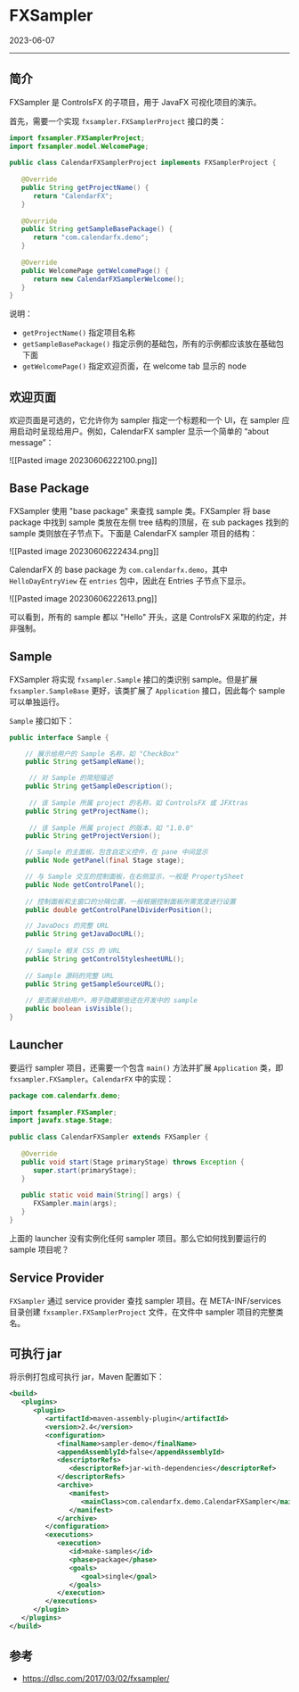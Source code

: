 # FXSampler

2023-06-07
****
## 简介

FXSampler 是 ControlsFX 的子项目，用于 JavaFX 可视化项目的演示。

首先，需要一个实现 `fxsampler.FXSamplerProject` 接口的类：

```java
import fxsampler.FXSamplerProject;
import fxsampler.model.WelcomePage;
 
public class CalendarFXSamplerProject implements FXSamplerProject {
 
   @Override
   public String getProjectName() {
      return "CalendarFX";
   }
 
   @Override
   public String getSampleBasePackage() {
      return "com.calendarfx.demo";
   }
 
   @Override
   public WelcomePage getWelcomePage() {
      return new CalendarFXSamplerWelcome();
   }
}
```

说明：

- `getProjectName()` 指定项目名称
- `getSampleBasePackage()` 指定示例的基础包，所有的示例都应该放在基础包下面
- `getWelcomePage()` 指定欢迎页面，在 welcome tab 显示的 node

## 欢迎页面

欢迎页面是可选的，它允许你为 sampler 指定一个标题和一个 UI，在 sampler 应用启动时呈现给用户。例如，CalendarFX sampler 显示一个简单的 “about message”：

![[Pasted image 20230606222100.png]]

## Base Package

FXSampler 使用 "base package" 来查找 sample 类。FXSampler 将 base package 中找到 sample 类放在左侧 tree 结构的顶层，在 sub packages 找到的 sample 类则放在子节点下。下面是 CalendarFX sampler 项目的结构：

![[Pasted image 20230606222434.png]]

CalendarFX 的 base package 为 `com.calendarfx.demo`，其中 `HelloDayEntryView` 在 `entries` 包中，因此在 Entries 子节点下显示。

![[Pasted image 20230606222613.png]]

可以看到，所有的 sample 都以 "Hello" 开头，这是 ControlsFX 采取的约定，并非强制。

## Sample

FXSampler 将实现 `fxsampler.Sample` 接口的类识别 sample。但是扩展 `fxsampler.SampleBase` 更好，该类扩展了 `Application` 接口，因此每个 sample 可以单独运行。

`Sample` 接口如下：

```java
public interface Sample {

    // 展示给用户的 Sample 名称，如 "CheckBox"
    public String getSampleName();

     // 对 Sample 的简短描述
    public String getSampleDescription();
    
     // 该 Sample 所属 project 的名称，如 ControlsFX 或 JFXtras
    public String getProjectName();
    
     // 该 Sample 所属 project 的版本，如 "1.0.0"
    public String getProjectVersion();

    // Sample 的主面板，包含自定义控件，在 pane 中间显示
    public Node getPanel(final Stage stage);

    // 与 Sample 交互的控制面板，在右侧显示，一般是 PropertySheet
    public Node getControlPanel();
    
    // 控制面板和主窗口的分隔位置，一般根据控制面板所需宽度进行设置
    public double getControlPanelDividerPosition();

    // JavaDocs 的完整 URL
    public String getJavaDocURL();
    
    // Sample 相关 CSS 的 URL
    public String getControlStylesheetURL();
    
    // Sample 源码的完整 URL
    public String getSampleSourceURL();
    
    // 是否展示给用户，用于隐藏那些还在开发中的 sample
    public boolean isVisible();
}
```

## Launcher

要运行 sampler 项目，还需要一个包含 `main()` 方法并扩展 `Application` 类，即 `fxsampler.FXSampler`。`CalendarFX` 中的实现：

```java
package com.calendarfx.demo;
 
import fxsampler.FXSampler;
import javafx.stage.Stage;
 
public class CalendarFXSampler extends FXSampler {
 
   @Override
   public void start(Stage primaryStage) throws Exception {
      super.start(primaryStage);
   }
 
   public static void main(String[] args) {
      FXSampler.main(args);
   }
}
```

上面的 launcher 没有实例化任何 sampler 项目。那么它如何找到要运行的 sample 项目呢？

## Service Provider

`FXSampler` 通过 service provider 查找 sampler 项目。在 META-INF/services 目录创建 `fxsampler.FXSamplerProject` 文件，在文件中 sampler 项目的完整类名。

## 可执行 jar

将示例打包成可执行 jar，Maven 配置如下：

```xml
<build>
   <plugins>
      <plugin>
         <artifactId>maven-assembly-plugin</artifactId>
         <version>2.4</version>
         <configuration>
            <finalName>sampler-demo</finalName>
            <appendAssemblyId>false</appendAssemblyId>
            <descriptorRefs>
               <descriptorRef>jar-with-dependencies</descriptorRef>
            </descriptorRefs>
            <archive>
               <manifest>
                  <mainClass>com.calendarfx.demo.CalendarFXSampler</mainClass>
               </manifest>
            </archive>
         </configuration>
         <executions>
            <execution>
               <id>make-samples</id>
               <phase>package</phase>
               <goals>
                  <goal>single</goal>
               </goals>
            </execution>
         </executions>
      </plugin>
   </plugins>
</build>
```


## 参考

- https://dlsc.com/2017/03/02/fxsampler/